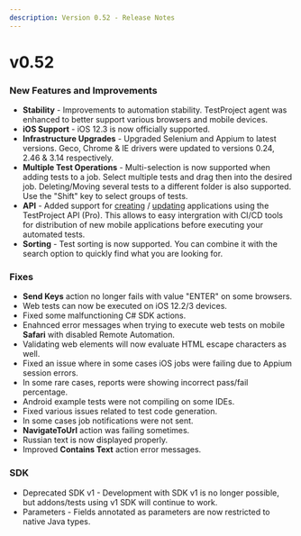 ```yaml
---
description: Version 0.52 - Release Notes
---
```


# v0.52

### New Features and Improvements

* **Stability** - Improvements to automation stability. TestProject agent was enhanced to better support various browsers and mobile devices.
* **iOS Support** - iOS 12.3 is now officially supported.
* **Infrastructure Upgrades** - Upgraded Selenium and Appium to latest versions. Geco, Chrome & IE drivers were updated to versions 0.24, 2.46 & 3.14 respectively.
* **Multiple Test Operations** - Multi-selection is now supported when adding tests to a job. Select multiple tests and drag then into the desired job. Deleting/Moving several tests to a different folder is also supported. Use the "Shift" key to select groups of tests.
* **API** - Added support for [creating](https://docs.testproject.io/api/v2/#/Applications/Applications_CreateApplicationAsync) / [updating](https://docs.testproject.io/api/v2/#/Applications/Applications_UpdateApplicationAsync) applications using the TestProject API \(Pro\). This allows to easy intergration with CI/CD tools for distribution of new mobile applications before executing your automated tests.
* **Sorting** - Test sorting is now supported. You can combine it with the search option to quickly find what you are looking for.

### Fixes

* **Send Keys** action no longer fails with value "ENTER" on some browsers.
* Web tests can now be executed on iOS 12.2/3 devices.
* Fixed some malfunctioning C\# SDK actions.
* Enahnced error messages when trying to execute web tests on mobile **Safari** with disabled Remote Automation.
* Validating web elements will now evaluate HTML escape characters as well.
* Fixed an issue where in some cases iOS jobs were failing due to Appium session errors.
* In some rare cases, reports were showing incorrect pass/fail percentage.
* Android example tests were not compiling on some IDEs.
* Fixed various issues related to test code generation.
* In some cases job notifications were not sent.
* **NavigateToUrl** action was failing sometimes.
* Russian text is now displayed properly.
* Improved **Contains Text** action error messages.

### SDK

* Deprecated SDK v1 - Development with SDK v1 is no longer possible, but addons/tests using v1 SDK will continue to work.
* Parameters - Fields annotated as parameters are now restricted to native Java types.

